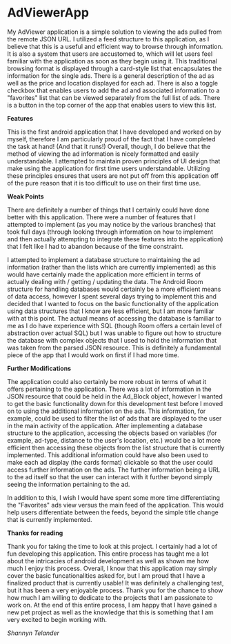 # AdViewerApp

  My AdViewer application is a simple solution to viewing the ads pulled from the remote JSON URL. 
I utilized a feed structure to this application, as I believe that this is a useful and efficient way to browse through information. It is also a system that users are accustomed to, which will let users feel familiar with the application as soon as they begin using it. This traditional browsing format is displayed through a card-style list that encapsulates the information for the single ads. There is a general description of the ad as well as the price and location displayed for each ad. There is also a toggle checkbox that enables users to add the ad and associated information to a "favorites" list that can be viewed separately from the full list of ads. There is a button in the top corner of the app that enables users to view this list. 


__Features__

This is the first android application that I have developed and worked on by myself, therefore I am particularly proud of the fact that I have completed the task at hand! (And that it runs!) Overall, though, I do believe that the method of viewing the ad information is nicely formatted and easily understandable. I attempted to maintain proven principles of UI design that make using the application for first time users understandable. Utilizing these principles ensures that users are not put off from this application off of the pure reason that it is too difficult to use on their first time use.  


__Weak Points__

There are definitely a number of things that I certainly could have done better with this application. There were a number of features that I attempted to implement (as you may notice by the various branches) that took full days (through looking through information on how to implement and then actually attempting to integrate these features into the application) that I felt like I had to abandon because of the time constraint. 

I attempted to implement a database structure to maintaining the ad information (rather than the lists which are currently implemented) as this would have certainly made the application more efficient in terms of actually dealing with / getting / updating the data. The Android Room structure for handling databases would certainly be a more efficient means of data access, however I spent several days trying to implement this and decided that I wanted to focus on the basic functionality of the application using data structures that I know are less efficient, but I am more familiar with at this point. The actual means of accessing the database is familiar to me as I do have experience with SQL (though Room offers a certain level of abstraction over actual SQL) but I was unable to figure out how to structure the database with complex objects that I used to hold the information that was taken from the parsed JSON resource. This is definitely a fundamental piece of the app that I would work on first if I had more time.


__Further Modifications__

  The application could also certainly be more robust in terms of what it offers pertaining to the application. There was a lot of information in the JSON resource that could be held in the Ad_Block object, however I wanted to get the basic functionality down for this development test before I moved on to using the additional information on the ads. 
  This information, for example, could be used to filter the list of ads that are displayed to the user in the main activity of the application. After implementing a database structure to the application, accessing the objects based on variables (for example, ad-type, distance to the user's location, etc.) would be a lot more efficient then accessing these objects from the list structure that is currently implemented. 
  This additional information could have also been used to make each ad display (the cards format) clickable so that the user could access further information on the ads. The further information being a URL to the ad itself so that the user can interact with it further beyond simply seeing the information pertaining to the ad.

  In addition to this, I wish I would have spent some more time differentiating the "Favorites" ads view versus the main feed of the application. This would help users differentiate between the feeds, beyond the simple title change that is currently implemented. 


__Thanks for reading__

  Thank you for taking the time to look at this project. I certainly had a lot of fun developing this application. This entire process has taught me a lot about the intricacies of android development as well as shown me how much I enjoy this process. Overall, I know that this application may simply cover the basic funcationalities asked for, but I am proud that I have a finalized product that is currently usable! It was definitely a challenging test, but it has been a very enjoyable process.
  Thank you for the chance to show how much I am willing to dedicate to the projects that I am passionate to work on. At the end of this entire process, I am happy that I have gained a new pet project as well as the knowledge that this is something that I am very excited to begin working with. 
  
  _Shannyn Telander_
